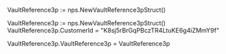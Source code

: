 VaultReference3p := nps.NewVaultReference3pStruct()

VaultReference3p := nps.NewVaultReference3pStruct()
VaultReference3p.CustomerId = "K8sj5rBrGqPBczTR4LtuKE6g4iZMmY9f"

VaultReference3p.VaultReference3p = VaultReference3p
